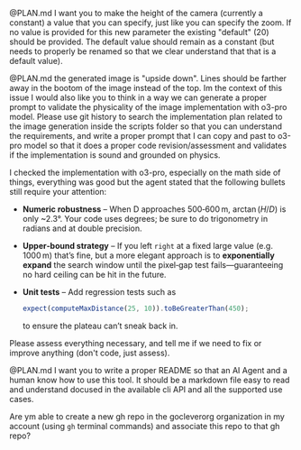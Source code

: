 @PLAN.md I want you to make the height of the camera (currently a constant) a value that you can specify, just like you can specify the zoom. If no value is provided for this new parameter the existing "default" (20) should be provided. The default value should remain as a constant (but needs to properly be renamed so that we clear understand that that is a default value).


@PLAN.md the generated image is "upside down". Lines should be farther away in the bootom of the image instead of the top. Im the context of this issue I would also like you to think in a way we can generate a proper prompt to validate the physicality of the image implementation with o3-pro model. Please use git history to search the implementation plan related to the image generation inside the scripts folder so that you can understand the requirements, and write a proper prompt that I can copy and past to o3-pro model so that it does a proper code revision/assessment and validates if the implementation is sound and grounded on physics.



I checked the implementation with o3-pro, especially on the math side of things, everything was good but the agent stated that the following bullets still require your attention:

* **Numeric robustness** – When D approaches 500‑600 m, $\arctan(H/D)$ is only \~2.3°. Your code uses degrees; be sure to do trigonometry in radians and at double precision.
* **Upper‑bound strategy** – If you left `right` at a fixed large value (e.g. 1000 m) that’s fine, but a more elegant approach is to **exponentially expand** the search window until the pixel‑gap test fails—guaranteeing no hard ceiling can be hit in the future.
* **Unit tests** – Add regression tests such as

  ```ts
  expect(computeMaxDistance(25, 10)).toBeGreaterThan(450);
  ```

  to ensure the plateau can’t sneak back in.

Please assess everything necessary, and tell me if we need to fix or improve anything (don't code, just assess).



@PLAN.md I want you to write a proper README so that an AI Agent and a human know how to use this tool. It should be a markdown file easy to read and understand docused in the available cli API and all the supported use cases.



Are ym able to create a new gh repo in the gocleverorg organization in my account (using `gh` terminal commands) and associate this repo to that gh repo?